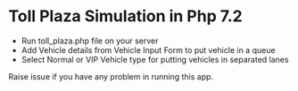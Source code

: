 # Toll Plaza Simulation in Php 7.2

- Run toll_plaza.php file on your server
- Add Vehicle details from Vehicle Input Form to put vehicle in a queue
- Select Normal or VIP Vehicle type for putting vehicles in separated lanes


Raise issue if you have any problem in running this app.
